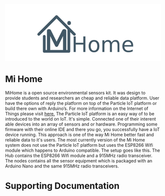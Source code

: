 <p align="center">
<img src="resources/mihomeicon.png">
</p>

# Mi Home
MiHome is a open source environmental sensors kit. It was design to provide students and researchers an cheap and reliable data platform. User have the options of reply the platform on top of the Particle IoT platform or build there own with Arduino’s. For more information on the Internet of Things please visit <a href="https://en.wikipedia.org/wiki/Internet_of_things">here.</a> The Particle IoT platform is an easy way of to be introduced to the world on IoT. It's simple. Connected one of their interent able devices into an array of sensors and or hardware. Programming some firmware with their online IDE and there you go, you successfully have a IoT device running. This approach is one of the way Mi Home better fast and reliable data to it's users. The most currently version of the Mi Home system does not use the Particle IoT platform but uses the ESP8266 Wifi module which happens to Arduino compatible. The setup goes like this. The Hub contains the ESP8266 Wifi module and a 915MHz radio transceiver. The nodes contains all the sensor equipment which is packaged with an Arduino Nano and the same 915MHz radio transceivers. 

# Supporting Documentation

